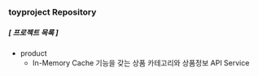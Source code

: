 ### toyproject Repository
##### [ 프로젝트 목록 ]

* product  
  * In-Memory Cache 기능을 갖는 상품 카테고리와 상품정보 API Service
